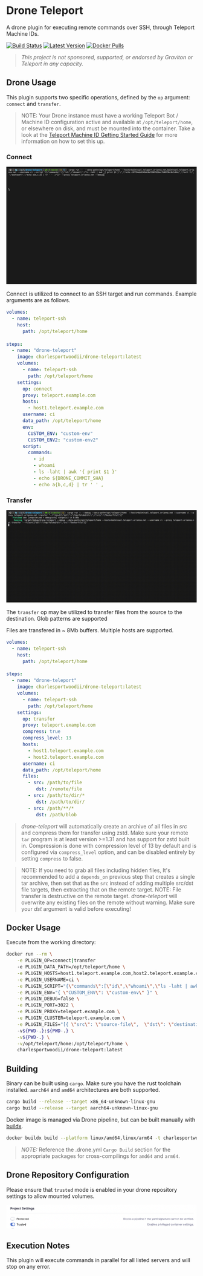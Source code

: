 # Drone Teleport

A drone plugin for executing remote commands over SSH, through Teleport Machine IDs.

[![Build Status](https://drone.erianna.com/api/badges/charlesportwoodii/drone-teleport/status.svg)](https://drone.erianna.com/charlesportwoodii/drone-teleport)
[![Latest Version](https://img.shields.io/github/v/tag/charlesportwoodii/drone-teleport?style=flat-square)](https://github.com/charlesportwoodii/drone-teleport/tags)
[![Docker Pulls](https://img.shields.io/docker/pulls/charlesportwoodii/drone-teleport?style=flat-square)](https://hub.docker.com/r/charlesportwoodii/drone-teleport)

> _This project is not sponsored, supported, or endorsed by Graviton or Teleport in any capacity._

## Drone Usage

This plugin supports two specific operations, defined by the `op` argument: `connect` and `transfer`.

> NOTE: Your Drone instance must have a working Teleport Bot / Machine ID configuration active and available at `/opt/teleport/home`, or elsewhere on disk, and must be mounted into the container. Take a look at the [Teleport Machine ID Getting Started Guide](https://goteleport.com/docs/machine-id/getting-started/) for more information on how to set this up.

### Connect

![demo](./images/connect.gif)

Connect is utilized to connect to an SSH target and run commands. Example arguments are as follows.

```yaml
volumes:
  - name: teleport-ssh
    host:
      path: /opt/teleport/home

steps:
  - name: "drone-teleport"
    image: charlesportwoodii/drone-teleport:latest
    volumes:
      - name: teleport-ssh
        path: /opt/teleport/home
    settings:
      op: connect
      proxy: teleport.example.com
      hosts:
        - host1.teleport.example.com
      username: ci
      data_path: /opt/teleport/home
      env:
        CUSTOM_ENV: "custom-env"
        CUSTOM_ENV2: "custom-env2"
      script:
        commands:
          - id
          - whoami
          - ls -laht | awk '{ print $1 }'
          - echo ${DRONE_COMMIT_SHA}
          - echo a{b,c,d} | tr ' ' ,
```

### Transfer

![demo](./images/transfer.gif)

The `transfer` op may be utilized to transfer files from the source to the destination. Glob patterns are supported

Files are transfered in ~ 8Mb buffers. Multiple hosts are supported.

```yaml
volumes:
  - name: teleport-ssh
    host:
      path: /opt/teleport/home

steps:
  - name: "drone-teleport"
    image: charlesportwoodii/drone-teleport:latest
    volumes:
      - name: teleport-ssh
        path: /opt/teleport/home
    settings:
      op: transfer
      proxy: teleport.example.com
      compress: true
      compress_level: 13
      hosts:
        - host1.teleport.example.com
        - host2.teleport.example.com
      username: ci
      data_path: /opt/teleport/home
      files:
        - src: /path/to/file
           dst: /remote/file
        - src: /path/to/dir/*
           dst: /path/to/dir/
        - src: /path/**/*
           dst: /path/blob
```

> _drone-teleport_ will automatically create an archive of all files in _src_ and compress them for transfer using zstd. Make sure your remote `tar` program is at least version >=1.31 and has support for zstd built in. Compression is done with compression level of 13 by default and is configured via `compress_level` option, and can be disabled entirely by setting `compress` to false.

> NOTE: If you need to grab all files including hidden files, It's recommended to add a `depends_on` previous step that creates a single tar archive, then set that as the `src` instead of adding multiple src/dst file targets, then extracting that on the remote target.
> NOTE: File transfer is destructive on the remote target. _drone-teleport_ will overwrite any existing files on the remote without warning. Make sure your _dst_ argument is valid before executing!

## Docker Usage

Execute from the working directory:

```bash
docker run --rm \
    -e PLUGIN_OP=connect|transfer
    -e PLUGIN_DATA_PATH=/opt/teleport/home \
    -e PLUGIN_HOSTS=host1.teleport.example.com,host2.teleport.example.com \
    -e PLUGIN_USERNAME=ci \
    -e PLUGIN_SCRIPT="{\"commands\":[\"id\",\"whoami\",\"ls -laht | awk '{ print $1 }'\",\"echo c8f794eb0249dc0af9987656ec7b09f9bc0c1d8a\",\"exit 1\", \"asdfasdf\",\"echo a{b,c,d} | tr ' ' ,\"]}" \
    -e PLUGIN_ENV="{ \"CUSTOM_ENV\": \"custom-env\" }" \
    -e PLUGIN_DEBUG=false \
    -e PLUGIN_PORT=3022 \
    -e PLUGIN_PROXY=teleport.example.com \
    -e PLUGIN_CLUSTER=teleport.example.com \
    -e PLUGIN_FILES="[{ \"src\": \"source-file\",  \"dst\": \"destination-file\"}]"
    -v${PWD-.}:${PWD-.} \
    -v${PWD-.} \
    -v/opt/teleport/home:/opt/teleport/home \
    charlesportwoodii/drone-teleport:latest
```

## Building

Binary can be built using `cargo`. Make sure you have the rust toolchain installed. `aarch64` and `amd64` architectures are both supported.

```bash
cargo build --release --target x86_64-unknown-linux-gnu
cargo build --release --target aarch64-unknown-linux-gnu
```

Docker image is managed via Drone pipeline, but can be built manually with [buildx](https://docs.docker.com/build/buildx/).

```bash
docker buildx build --platform linux/amd64,linux/arm64 -t charlesportwoodii/drone-teleport:latest  --no-cache .
```

> _NOTE:_ Reference the .drone.yml `Cargo Build` section for the appropriate packages for cross-compilings for `amd64` and `arm64`.

## Drone Repository Configuration

Please ensure that `trusted` mode is enabled in your drone repository settings to allow mounted volumes.

![demo](./images/settings.png)

## Execution Notes

This plugin will execute commands in parallel for all listed servers and will stop on any error.
